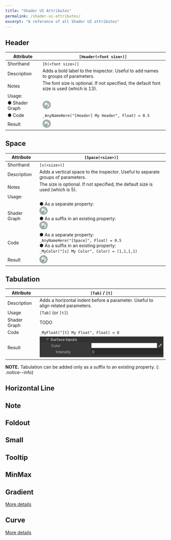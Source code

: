 ```yaml
---
title: "Shader UI Attributes"
permalink: /shader-ui-attributes/
excerpt: "A reference of all Shader UI attributes"
---
```


## Header

| Attribute | `[Header(<font size>)]` |
| --- | --- |
| Shorthand | `[h(<font size>)]` |
| Description | Adds a bold label to the inspector. Useful to add names to groups of parameters. |
| Notes | The font size is optional. If not specified, the default font size is used (which is 13). |
| Usage: | |
| ● Shader Graph | <img src="https://chroma.dustyroom.com/assets/images/docs/attributes/header-sg.webp" height="auto" width="400" style="border-style:solid; border-color:darkgray; border-width:thick; border-radius:1vh" /> |
| ● Code | `_AnyNameHere("[Header] My Header", Float) = 0.5` |
| Result | <img src="https://chroma.dustyroom.com/assets/images/docs/attributes/header-result.png" height="auto" width="400"  style="border-style:solid; border-color:darkgray; border-width:thick; border-radius:0.8vh" /> |

## Space

| Attribute | `[Space(<size>)]` |
| --- | --- |
| Shorthand | `[s(<size>)]` |
| Description | Adds a vertical space to the inspector. Useful to separate groups of parameters. |
| Notes | The size is optional. If not specified, the default size is used (which is 5). |
| Usage: | |
| Shader Graph | ● As a separate property:<br/> <img src="https://chroma.dustyroom.com/assets/images/docs/attributes/space-sg-1.webp" height="auto" width="400" style="border-style:solid; border-color:darkgray; border-width:thick; border-radius:1vh" /> <br/> ● As a suffix in an existing property:<br/> <img src="https://chroma.dustyroom.com/assets/images/docs/attributes/space-sg-2.webp" height="auto" width="400" style="border-style:solid; border-color:darkgray; border-width:thick; border-radius:1vh" /> |
| Code | ● As a separate property:<br/> ```_AnyNameHere("[Space]", Float) = 0.5``` <br/> ● As a suffix in an existing property:<br/> ```_MyColor("[s] My Color", Color) = (1,1,1,1)``` |
| Result | <img src="https://chroma.dustyroom.com/assets/images/docs/attributes/space-result.png" height="auto" width="400"  style="border-style:solid; border-color:darkgray; border-width:thick; border-radius:1vh" />|

## Tabulation

| Attribute | `[Tab]` / `[t]` |
| --- | --- |
| Description | Adds a horizontal indent before a parameter. Useful to align related parameters. |
| Usage | `[Tab]` (or `[t]`) |
| Shader Graph | TODO |
| Code | `_MyFloat("[t] My Float", Float) = 0` |
| Result | ![Tab](/assets/images/docs/attributes/tab-result.png) |

**NOTE.** Tabulation can be added only as a suffix to an existing property.
{: .notice--info}

## Horizontal Line

## Note

## Foldout

## Small

## Tooltip

## MinMax

## Gradient
[More details](../gradient)

## Curve
[More details](../curve)

